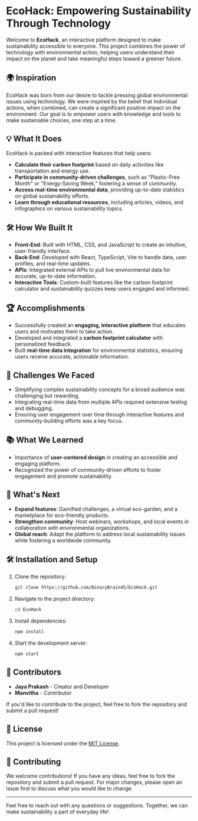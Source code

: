 # EcoHack: Empowering Sustainability Through Technology

Welcome to **EcoHack**, an interactive platform designed to make sustainability accessible to everyone. This project combines the power of technology with environmental action, helping users understand their impact on the planet and take meaningful steps toward a greener future.

## 🌍 Inspiration

EcoHack was born from our desire to tackle pressing global environmental issues using technology. We were inspired by the belief that individual actions, when combined, can create a significant positive impact on the environment. Our goal is to empower users with knowledge and tools to make sustainable choices, one step at a time.

## 💡 What It Does

EcoHack is packed with interactive features that help users:

- **Calculate their carbon footprint** based on daily activities like transportation and energy use.
- **Participate in community-driven challenges**, such as "Plastic-Free Month" or "Energy-Saving Week," fostering a sense of community.
- **Access real-time environmental data**, providing up-to-date statistics on global sustainability efforts.
- **Learn through educational resources**, including articles, videos, and infographics on various sustainability topics.

## 🛠 How We Built It

- **Front-End**: Built with HTML, CSS, and JavaScript to create an intuitive, user-friendly interface.
- **Back-End**: Developed with React, TypeScript, Vite to handle data, user profiles, and real-time updates.
- **APIs**: Integrated external APIs to pull live environmental data for accurate, up-to-date information.
- **Interactive Tools**: Custom-built features like the carbon footprint calculator and sustainability quizzes keep users engaged and informed.

## 🏆 Accomplishments

- Successfully created an **engaging, interactive platform** that educates users and motivates them to take action.
- Developed and integrated a **carbon footprint calculator** with personalized feedback.
- Built **real-time data integration** for environmental statistics, ensuring users receive accurate, actionable information.

## 🚧 Challenges We Faced

- Simplifying complex sustainability concepts for a broad audience was challenging but rewarding.
- Integrating real-time data from multiple APIs required extensive testing and debugging.
- Ensuring user engagement over time through interactive features and community-building efforts was a key focus.

## 📚 What We Learned

- Importance of **user-centered design** in creating an accessible and engaging platform.
- Recognized the power of community-driven efforts to foster engagement and promote sustainability.

## 🚀 What's Next

- **Expand features**: Gamified challenges, a virtual eco-garden, and a marketplace for eco-friendly products.
- **Strengthen community**: Host webinars, workshops, and local events in collaboration with environmental organizations.
- **Global reach**: Adapt the platform to address local sustainability issues while fostering a worldwide community.

## 🛠 Installation and Setup

1. Clone the repository:
   ```bash
   git clone https://github.com/BinaryBrain45/EcoHack.git
   ```

2. Navigate to the project directory:
   ```bash
   cd EcoHack
   ```

3. Install dependencies:
   ```bash
   npm install
   ```

4. Start the development server:
   ```bash
   npm start
   ```

## 🤝 Contributors

- **Jaya Prakash** - Creator and Developer
- **Manvitha** - Contributor

If you'd like to contribute to the project, feel free to fork the repository and submit a pull request!

## 📝 License

This project is licensed under the [MIT License](LICENSE).

## 🤝 Contributing

We welcome contributions! If you have any ideas, feel free to fork the repository and submit a pull request. For major changes, please open an issue first to discuss what you would like to change.

---

Feel free to reach out with any questions or suggestions. Together, we can make sustainability a part of everyday life!
